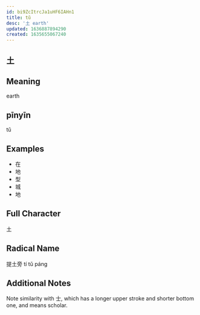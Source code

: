 ```yaml
---
id: bi9ZcItrcJa1uHF6IAHn1
title: tǔ
desc: '土 earth'
updated: 1636887894290
created: 1635655067240
---
```


## 土

## Meaning

earth

## pīnyīn

tǔ

## Examples

- 在
- 地
- 型
- 城
- 地

## Full Character

土 

## Radical Name

提土旁 tí tǔ páng

## Additional Notes 

Note similarity with 士, which has a longer upper stroke and shorter bottom one, and means scholar.